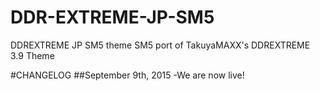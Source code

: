 # DDR-EXTREME-JP-SM5
DDREXTREME JP SM5 theme
SM5 port of TakuyaMAXX's DDREXTREME 3.9 Theme

#CHANGELOG
##September 9th, 2015
-We are now live!

